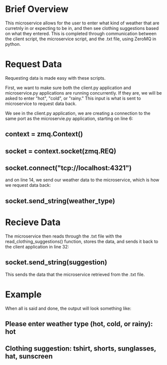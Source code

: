 # Brief Overview
This microservice allows for the user to enter what kind of weather that are curretnly in or expecting to be in, and then see clothing suggestions based on what they entered.
This is completed through communication between the client script, the microservice script, and the .txt file, using ZeroMQ in python.

# Request Data
Requesting data is made easy with these scripts.

First, we want to make sure both the client.py application and microservice.py applications are running concurrently.
If they are, we will be asked to enter "hot", "cold", or "rainy." This input is what is sent to microservice to request data back.

We see in the client.py application, we are creating a connection to the same port as the microservie.py application, starting on line 6:

## context = zmq.Context()
## socket = context.socket(zmq.REQ)
## socket.connect("tcp://localhost:4321")

and on line 14, we send our weather data to the microservice, which is how we request data back:

## socket.send_string(weather_type)

# Recieve Data
The microservice then reads through the .txt file with the read_clothing_suggestions() function, stores the data, and sends it back to the 
client application in line 32:
## socket.send_string(suggestion)
This sends the data that the microservice retrieved from the .txt file. 

# Example
When all is said and done, the output will look something like:
## Please enter weather type (hot, cold, or rainy): hot
## Clothing suggestion: tshirt, shorts, sunglasses, hat, sunscreen
